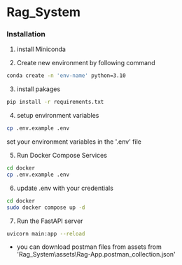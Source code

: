 # Rag_System


### Installation

1) install Miniconda 

2) Create new environment by following command
```bash
conda create -n 'env-name' python=3.10
```
3) install pakages
```bash
pip install -r requirements.txt
```
4) setup environment variables
```bash
cp .env.example .env
```
set your environment variables in the '.env' file

5) Run Docker Compose Services

```bash
cd docker
cp .env.example .env
```
6) update .env with your credentials

```bash
cd docker
sudo docker compose up -d
```

7) Run the FastAPI server
```bash
uvicorn main:app --reload 
```

- you can download postman files from assets
from 
'Rag_System\assets\Rag-App.postman_collection.json'
